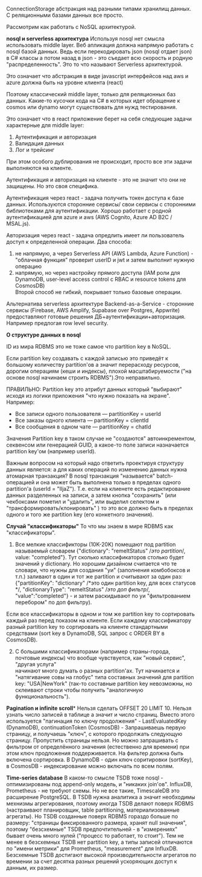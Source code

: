 ﻿ConnectionStorage абстракция над разными типами хранилищ данных.
С реляционными базами данных все просто.

Рассмотрим как работать с NoSQL архитектурой. 

**nosql и serverless архитектура**
Используя nosql нет смысла использовать middle layer. Веб апликация должна напрямую 
работать с nosql  базой данных.
Ведь если перекодировать json (nosql отдает json) в С# классы а потом назад в json - это съедает всю скорость 
и родную "распределенность".  Это то что называют Serverless архитектурой.

Это означает что абстракция в виде javascript интерфейсов над aws и azure должна быть на уровне клиента (react)

Поэтому классический middle layer, только для реляционных баз данных. 
Какие-то кусочки кода на C# в которых идет обращение к cosmos или dynamo могут существовать для нужд тестирования.

Это означает что в react приложение берет на себя следующие задачи характерные для middle layer:
1. Аутентификация и авторизация
2. Валидация данных
3. Лог и трейсинг

При этом особого дублирования не происходит, просто все эти задачи выполняются на клиенте. 

Аутентификация и авторизация на клиенте - это не значит что они не защищены. Но это своя специфика.

Аутентификация через react - задача получить токен доступа к базе данных. Используются сторонние сервисы/ свои сервисы с сторонними библиотеками для аутентификации.
Хорошо работает с родной аутентификацией для azure и aws (AWS Cognito, Azure AD B2C / MSAL.js). 

Авторизация через react - задача опредлить имеет ли пользователь доступ к определенной операции. 
Два способа:
 1) не напрямую, а через Serverless API (AWS Lambda, Azure Function) - "облачная функция" проверит userID и jwt и затем выполнит нужную операцию
 2) напрямую, но через настройку прямого доступа (IAM роли для DynamoDB, user-level access control с RBAC и resource tokens для CosmosDB)   
Второй способ не гибкий, покрывает только базовые операции.

Альтернатива serverless архитектуре  Backend-as-a-Service - сторонние сервисы (Firebase, AWS Amplify, Supabase over Postgres, Appwrite) 
предоставляют готовые решения ДБ+аутентификации+авторизация. Например предлогая row level security.

**О структуре данных в nosql**

ID из мира RDBMS это не тоже самое что partition key в NoSQL.

Если partition key создавать с каждой записью это приведёт к большому количеству partition'ов а значит перерасходу ресурсов, 
дорогим операциям (кеши и индексы), плохой масштабируемости ("на основе nosql начинаем строить RDBMS").Это неправильно.

ПРАВИЛЬНО: Partition key это атрибут данных который "выбирают" исходя из логики приложения "что нужно показать на экране". Например:
- Все записи одного пользователя — partitionKey = userId
- Все заказы одного клиента — partitionKey = clientId
- Все сообщения в одном чате — partitionKey = chatId

Значения Partition key в таком случае не "создаются" автоинкрементом, секвенсом или генерацией GUID, а какое-то поле записи
назначается partition key'ом (например userId).  

Важным вопросом на который надо ответить проектируя структуру данных является: а для каких операций по изменению данных нужна
атомарная транзакция?
В nosql транзакция "называется" batch-операцией и она может быть выполнена только в пределах одного
partition'а (userId = "IljaZ"). Т.е. если на клиенете есть редактирование данных разделенных на записи, а затем 
кнопка "сохранить" (или чекбоксами пометил и "удалить", или выделил селектом и "трансформировать/клонировать" ) то это все
должно быть в пределах одного и того же partition key (его конкетного значения).

**Случай "классификаторы"**
То что мы знаем в мире RDBMS как "классификаторы".
1) Все мелкие классификторы (10K-20K) помещают под partition называемый словарем 
{"dictionary": "remeltStatus" /*это partition*/, value: "completed"}. Тут сколько классификаторов столько
будет значений у dictionary. Но хорошим дизайном считается что те словари, что нужны для создания "уи" 
(заполнения комбобоксов и т.п.) заливают в один и тот же partition  и считывают за один раз: 
{"partitionKey": "dictionary" /*это один  partition key, для всех статусов */, "dictionaryType": "remeltStatus" 
/*это доп фильтр*/, "value":"completed"} - и затем раскидывают по уи "фильтрованием перебором" по доп фильтру).

Если все классификаторы в одном и том же partition key то сортировать каждый раз перед показом на клиенте.
Если каждому классификатору разный partition key то сортировать на клиенте стандартными средствами (sort key в DynamoDB, 
SQL запрос с ORDER BY в CosmosDB).

2) С большими классификаторами (например страны-города, почтовые индексы)  что вообще  чувствуется, как "новый сервис", "другая услуга"  
начинают много думать о разных partition'ах. Тут начинается и "натягивание совы на глобус" типа составных значений для partition 
key: "USA|NewYork" (так-то составные partition key невозможны, но склеивают строки чтобы получить "аналогичную функциональность").

**Pagination и infinite scroll***
Нельзя сделать OFFSET 20 LIMIT 10. Нельзя узнать число записей в таблице а значит и число страниц.
Вместо этого используется "пагинация по ключу продолжения" - LastEvaluatedKey (DynamoDB), continuationToken (CosmosDB)  - 
Запрашиваешь первую страницу, и получаешь "ключ", с которого продолжать следующую страницу.
Пропустить страницы нельзя. Но можно запрашивать c фильтром от определённого значения (естественно для времени) при 
этом ключ продложения поддерживается. На фильтер должна быть включена сортировка. В DynamoDB - один ключ соритировки (sortKey), 
в CosmosDB - индексирование можно включать по всем полям.

**Time-series database**
В каком-то смысле TSDB тоже nosql - оптимизированы под append-only модель, и "никаких join'ов".
InfluxDB, Prometheus - не требуют схемы. Но не все такие, TimescaleDB это расширение PostgreSQL. В TSDB нужна аналитика а значит
необходимы мехнизмы агрегирования, поэтому иногда TSDB делают поверх RDBMS (настраивают планировщик, table partitioning, 
материализованные агрегаты). Но TSDB созданные поверх RDBMS гораздо больше по размеру: "страницы фиксированного размера, хранят null 
значения", поэтому "безсхемные" TSDB предпочтительней - в "измерениях" бывает очень много нулей ("процесс то работает, то стоит").
Тем не менее в безсхемных TSDB нет partition key, а типы записей отличаются по "имени метрики" для Prometheus, "measurement" для 
InfluxDB. Безсхемные TSDB достигают высокой производительности агрегатов по времении за счет десятка разных решений ускоряющих 
доступ к данным, их размер.





 
